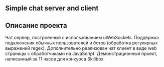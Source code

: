 ## Simple chat server and client

## Описание проекта
Чат сервер, построенный с использованием uWebSockets. Поддержка подключения обычных пользователей и ботов (обработка регулярных выражений regex). Дополнительно реализован чат клиент в виде web страницы с обработчиками на JavaScript. Демонстрационный проект, написанный за 11 часов для конкурса Skillbox.
